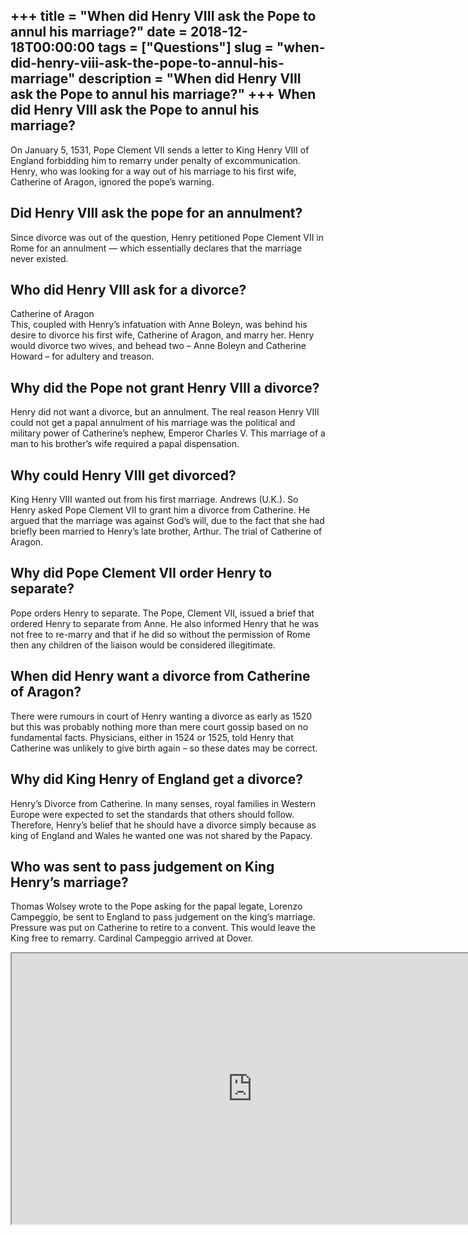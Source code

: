 +++
title = "When did Henry VIII ask the Pope to annul his marriage?"
date = 2018-12-18T00:00:00
tags = ["Questions"]
slug = "when-did-henry-viii-ask-the-pope-to-annul-his-marriage"
description = "When did Henry VIII ask the Pope to annul his marriage?"
+++
When did Henry VIII ask the Pope to annul his marriage?
-------------------------------------------------------

On January 5, 1531, Pope Clement VII sends a letter to King Henry VIII of England forbidding him to remarry under penalty of excommunication. Henry, who was looking for a way out of his marriage to his first wife, Catherine of Aragon, ignored the pope’s warning.

Did Henry VIII ask the pope for an annulment?
---------------------------------------------

Since divorce was out of the question, Henry petitioned Pope Clement VII in Rome for an annulment — which essentially declares that the marriage never existed.

Who did Henry VIII ask for a divorce?
-------------------------------------

Catherine of Aragon  
This, coupled with Henry’s infatuation with Anne Boleyn, was behind his desire to divorce his first wife, Catherine of Aragon, and marry her. Henry would divorce two wives, and behead two – Anne Boleyn and Catherine Howard – for adultery and treason.

Why did the Pope not grant Henry VIII a divorce?
------------------------------------------------

Henry did not want a divorce, but an annulment. The real reason Henry VIII could not get a papal annulment of his marriage was the political and military power of Catherine’s nephew, Emperor Charles V. This marriage of a man to his brother’s wife required a papal dispensation.

Why could Henry VIII get divorced?
----------------------------------

King Henry VIII wanted out from his first marriage. Andrews (U.K.). So Henry asked Pope Clement VII to grant him a divorce from Catherine. He argued that the marriage was against God’s will, due to the fact that she had briefly been married to Henry’s late brother, Arthur. The trial of Catherine of Aragon.

Why did Pope Clement VII order Henry to separate?
-------------------------------------------------

Pope orders Henry to separate. The Pope, Clement VII, issued a brief that ordered Henry to separate from Anne. He also informed Henry that he was not free to re-marry and that if he did so without the permission of Rome then any children of the liaison would be considered illegitimate.

When did Henry want a divorce from Catherine of Aragon?
-------------------------------------------------------

There were rumours in court of Henry wanting a divorce as early as 1520 but this was probably nothing more than mere court gossip based on no fundamental facts. Physicians, either in 1524 or 1525, told Henry that Catherine was unlikely to give birth again – so these dates may be correct.

Why did King Henry of England get a divorce?
--------------------------------------------

Henry’s Divorce from Catherine. In many senses, royal families in Western Europe were expected to set the standards that others should follow. Therefore, Henry’s belief that he should have a divorce simply because as king of England and Wales he wanted one was not shared by the Papacy.

Who was sent to pass judgement on King Henry’s marriage?
--------------------------------------------------------

Thomas Wolsey wrote to the Pope asking for the papal legate, Lorenzo Campeggio, be sent to England to pass judgement on the king’s marriage. Pressure was put on Catherine to retire to a convent. This would leave the King free to remarry. Cardinal Campeggio arrived at Dover.

<iframe allow="accelerometer; autoplay; clipboard-write; encrypted-media; gyroscope; picture-in-picture" allowfullscreen="" class="__youtube_prefs__  epyt-is-override  no-lazyload" data-no-lazy="1" data-origheight="433" data-origwidth="770" data-skipgform_ajax_framebjll="" height="433" id="_ytid_42698" loading="lazy" src="https://www.youtube.com/embed/EOwLeamzbCA?enablejsapi=1&autoplay=0&cc_load_policy=0&cc_lang_pref=&iv_load_policy=1&loop=0&modestbranding=0&rel=1&fs=1&playsinline=0&autohide=2&theme=dark&color=red&controls=1&" title="YouTube player" width="770"></iframe>